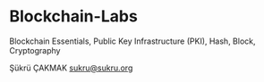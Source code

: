 # Blockchain-Labs
Blockchain Essentials, Public Key Infrastructure (PKI), Hash, Block, Cryptography

Şükrü ÇAKMAK
sukru@sukru.org
